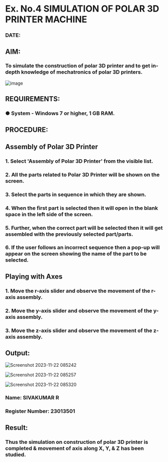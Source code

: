 # Ex. No.4 SIMULATION OF POLAR 3D PRINTER MACHINE

### DATE: 

## AIM:
### To simulate the construction of polar 3D printer and to get in-depth knowledge of mechatronics of polar 3D printers.

![image](https://github.com/Sellakumar1987/Ex.-No.-4---SIMULATION-OF-POLAR-3D-PRINTER-MACHINE/assets/113594316/b551f195-9877-49a2-99bb-a9efcfb3381a)

## REQUIREMENTS:
### ●	System - Windows 7 or higher, 1 GB RAM.

## PROCEDURE:

## Assembly of Polar 3D Printer
### 1.	Select 'Assembly of Polar 3D Printer' from the visible list.
### 2.	All the parts related to Polar 3D Printer will be shown on the screen.
### 3.	Select the parts in sequence in which they are shown.
### 4.	When the first part is selected then it will open in the blank space in the left side of the screen.
### 5.	Further, when the correct part will be selected then it will get assembled with the previously selected part/parts.
### 6.	If the user follows an incorrect sequence then a pop-up will appear on the screen showing the name of the part to be selected.

## Playing with Axes
### 1.	Move the r-axis slider and observe the movement of the r-axis assembly.
### 2.	Move the y-axis slider and observe the movement of the y-axis assembly.
### 3.	Move the z-axis slider and observe the movement of the z-axis assembly.

## Output:

![Screenshot 2023-11-22 085242](https://github.com/tamilh45/Ex.-No.-4---SIMULATION-OF-POLAR-3D-PRINTER-MACHINE/assets/150312761/dbbe295e-7bfc-4607-9a56-7b08276649f4)

![Screenshot 2023-11-22 085257](https://github.com/tamilh45/Ex.-No.-4---SIMULATION-OF-POLAR-3D-PRINTER-MACHINE/assets/150312761/2d0330ec-4b87-4546-aea9-aac8abcf6c39)

![Screenshot 2023-11-22 085320](https://github.com/tamilh45/Ex.-No.-4---SIMULATION-OF-POLAR-3D-PRINTER-MACHINE/assets/150312761/ad8dd714-187b-4edb-a4df-a4c5f1496d2b)

### Name: SIVAKUMAR R
### Register Number: 23013501

## Result: 
### Thus the simulation on construction of polar 3D printer is completed & movement of axis along X, Y, & Z has been studied.
